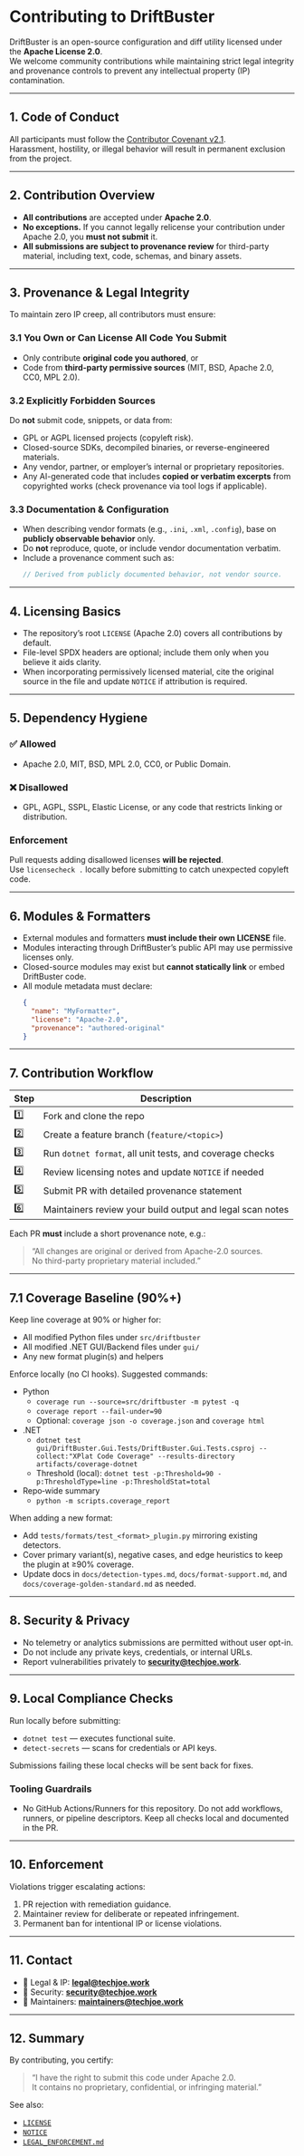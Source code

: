 # Contributing to DriftBuster

DriftBuster is an open-source configuration and diff utility licensed under the **Apache License 2.0**.  
We welcome community contributions while maintaining strict legal integrity and provenance controls to prevent any intellectual property (IP) contamination.

---

## 1. Code of Conduct

All participants must follow the [Contributor Covenant v2.1](https://www.contributor-covenant.org/version/2/1/code_of_conduct/).  
Harassment, hostility, or illegal behavior will result in permanent exclusion from the project.

---

## 2. Contribution Overview

- **All contributions** are accepted under **Apache 2.0**.
- **No exceptions.** If you cannot legally relicense your contribution under Apache 2.0, you **must not submit** it.
- **All submissions are subject to provenance review** for third-party material, including text, code, schemas, and binary assets.

---

## 3. Provenance & Legal Integrity

To maintain zero IP creep, all contributors must ensure:

### 3.1 You Own or Can License All Code You Submit
- Only contribute **original code you authored**, or
- Code from **third-party permissive sources** (MIT, BSD, Apache 2.0, CC0, MPL 2.0).

### 3.2 Explicitly Forbidden Sources
Do **not** submit code, snippets, or data from:
- GPL or AGPL licensed projects (copyleft risk).
- Closed-source SDKs, decompiled binaries, or reverse-engineered materials.
- Any vendor, partner, or employer’s internal or proprietary repositories.
- Any AI-generated code that includes **copied or verbatim excerpts** from copyrighted works (check provenance via tool logs if applicable).

### 3.3 Documentation & Configuration
- When describing vendor formats (e.g., `.ini`, `.xml`, `.config`), base on **publicly observable behavior** only.
- Do **not** reproduce, quote, or include vendor documentation verbatim.
- Include a provenance comment such as:
  ```csharp
  // Derived from publicly documented behavior, not vendor source.
  ```

---

## 4. Licensing Basics

- The repository’s root `LICENSE` (Apache 2.0) covers all contributions by default.
- File-level SPDX headers are optional; include them only when you believe it aids clarity.
- When incorporating permissively licensed material, cite the original source in the file and update `NOTICE` if attribution is required.

---

## 5. Dependency Hygiene

### ✅ Allowed
- Apache 2.0, MIT, BSD, MPL 2.0, CC0, or Public Domain.

### ❌ Disallowed
- GPL, AGPL, SSPL, Elastic License, or any code that restricts linking or distribution.

### Enforcement
Pull requests adding disallowed licenses **will be rejected**.  
Use `licensecheck .` locally before submitting to catch unexpected copyleft code.

---

## 6. Modules & Formatters

- External modules and formatters **must include their own LICENSE** file.
- Modules interacting through DriftBuster’s public API may use permissive licenses only.
- Closed-source modules may exist but **cannot statically link** or embed DriftBuster code.
- All module metadata must declare:
  ```json
  {
    "name": "MyFormatter",
    "license": "Apache-2.0",
    "provenance": "authored-original"
  }
  ```

---

## 7. Contribution Workflow

| Step | Description |
|------|--------------|
| 1️⃣ | Fork and clone the repo |
| 2️⃣ | Create a feature branch (`feature/<topic>`) |
| 3️⃣ | Run `dotnet format`, all unit tests, and coverage checks |
| 4️⃣ | Review licensing notes and update `NOTICE` if needed |
| 5️⃣ | Submit PR with detailed provenance statement |
| 6️⃣ | Maintainers review your build output and legal scan notes |

Each PR **must** include a short provenance note, e.g.:
> “All changes are original or derived from Apache-2.0 sources.  
> No third-party proprietary material included.”

---

## 7.1 Coverage Baseline (90%+)

Keep line coverage at 90% or higher for:

- All modified Python files under `src/driftbuster`
- All modified .NET GUI/Backend files under `gui/`
- Any new format plugin(s) and helpers

Enforce locally (no CI hooks). Suggested commands:

- Python
  - `coverage run --source=src/driftbuster -m pytest -q`
  - `coverage report --fail-under=90`
  - Optional: `coverage json -o coverage.json` and `coverage html`
- .NET
  - `dotnet test gui/DriftBuster.Gui.Tests/DriftBuster.Gui.Tests.csproj --collect:"XPlat Code Coverage" --results-directory artifacts/coverage-dotnet`
  - Threshold (local): `dotnet test -p:Threshold=90 -p:ThresholdType=line -p:ThresholdStat=total`
- Repo‑wide summary
  - `python -m scripts.coverage_report`

When adding a new format:

- Add `tests/formats/test_<format>_plugin.py` mirroring existing detectors.
- Cover primary variant(s), negative cases, and edge heuristics to keep the
  plugin at ≥90% coverage.
- Update docs in `docs/detection-types.md`, `docs/format-support.md`, and
  `docs/coverage-golden-standard.md` as needed.

---

## 8. Security & Privacy

- No telemetry or analytics submissions are permitted without user opt-in.
- Do not include any private keys, credentials, or internal URLs.
- Report vulnerabilities privately to **security@techjoe.work**.

---

## 9. Local Compliance Checks

Run locally before submitting:
- `dotnet test` — executes functional suite.
- `detect-secrets` — scans for credentials or API keys.

Submissions failing these local checks will be sent back for fixes.

### Tooling Guardrails

- No GitHub Actions/Runners for this repository. Do not add workflows, runners,
  or pipeline descriptors. Keep all checks local and documented in the PR.

---

## 10. Enforcement

Violations trigger escalating actions:
1. PR rejection with remediation guidance.
2. Maintainer review for deliberate or repeated infringement.
3. Permanent ban for intentional IP or license violations.

---

## 11. Contact

- 📧 Legal & IP: **legal@techjoe.work**
- 📧 Security: **security@techjoe.work**
- 📧 Maintainers: **maintainers@techjoe.work**

---

## 12. Summary

By contributing, you certify:
> “I have the right to submit this code under Apache 2.0.  
> It contains no proprietary, confidential, or infringing material.”

See also:
- [`LICENSE`](./LICENSE)
- [`NOTICE`](./NOTICE)
- [`LEGAL_ENFORCEMENT.md`](./LEGAL_ENFORCEMENT.md)
